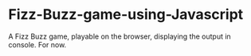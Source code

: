 # Fizz-Buzz-game-using-Javascript
A Fizz Buzz game, playable on the browser, displaying the output in console. For now.
